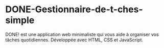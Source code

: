 # DONE-Gestionnaire-de-t-ches-simple
DONE! est une application web minimaliste qui vous aide à organiser vos tâches quotidiennes. Développée avec HTML, CSS et JavaScript.
